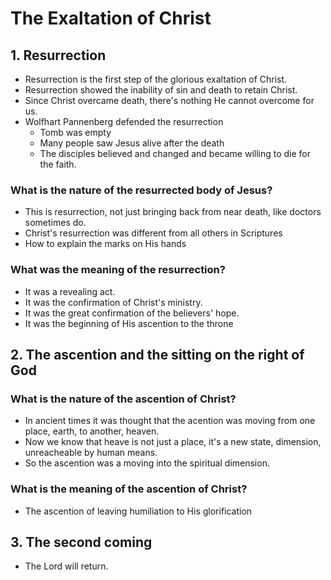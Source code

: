# The Exaltation of Christ

## 1. Resurrection

- Resurrection is the first step of the glorious exaltation of Christ.
- Resurrection showed the inability of sin and death to retain Christ.
- Since Christ overcame death, there's nothing He cannot overcome for us.
- Wolfhart Pannenberg defended the resurrection
  - Tomb was empty
  - Many people saw Jesus alive after the death
  - The disciples believed and changed and became willing to die for the faith.

### What is the nature of the resurrected body of Jesus?

- This is resurrection, not just bringing back from near death, like doctors sometimes do.
- Christ's resurrection was different from all others in Scriptures
- How to explain the marks on His hands

### What was the meaning of the resurrection?

- It was a revealing act.
- It was the confirmation of Christ's ministry.
- It was the great confirmation of the believers' hope.
- It was the beginning of His ascention to the throne

## 2. The ascention and the sitting on the right of God

### What is the nature of the ascention of Christ?

- In ancient times it was thought that the acention was moving from one place, earth, to another, heaven.
- Now we know that heave is not just a place, it's a new state, dimension, unreacheable by human means.
- So the ascention was a moving into the spiritual dimension.

### What is the meaning of the ascention of Christ?

- The ascention of leaving humiliation to His glorification

## 3. The second coming

- The Lord will return.

